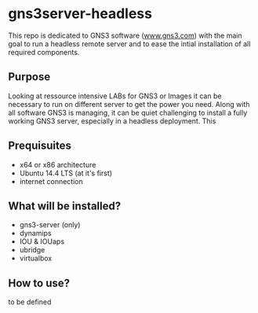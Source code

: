 # gns3server-headless

This repo is dedicated to GNS3 software (www.gns3.com) with the main goal to run a headless remote server and to ease the intial installation of all required components.

## Purpose

Looking at ressource intensive LABs for GNS3 or Images it can be necessary to run on different server to get the power you need.
Along with all software GNS3 is managing, it can be quiet challenging to install a fully working GNS3 server, especially in a headless deployment.
This

## Prequisuites

* x64 or x86 architecture
* Ubuntu 14.4 LTS (at it's first)
* internet connection

## What will be installed?

* gns3-server (only)
* dynamips
* IOU & IOUaps
* ubridge
* virtualbox

## How to use?

 to be defined
 

